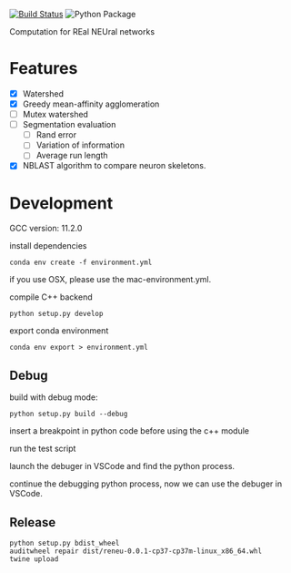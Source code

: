[![Build Status](https://travis-ci.org/jingpengw/reneu.svg?branch=master)](https://travis-ci.org/jingpengw/reneu)
![Python Package](https://github.com/jingpengw/reneu/workflows/Python%20package/badge.svg)

Computation for REal NEUral networks

# Features
- [x] Watershed
- [x] Greedy mean-affinity agglomeration
- [ ] Mutex watershed
- [ ] Segmentation evaluation
    - [ ] Rand error
    - [ ] Variation of information
    - [ ] Average run length
- [x] NBLAST algorithm to compare neuron skeletons. 

# Development

GCC version: 11.2.0

install dependencies

    conda env create -f environment.yml

if you use OSX, please use the mac-environment.yml.

compile C++ backend

    python setup.py develop

export conda environment

    conda env export > environment.yml

## Debug
build with debug mode:

    python setup.py build --debug

insert a breakpoint in python code before using the c++ module

run the test script

launch the debuger in VSCode and find the python process. 

continue the debugging python process, now we can use the debuger in VSCode.

## Release

```
python setup.py bdist_wheel
auditwheel repair dist/reneu-0.0.1-cp37-cp37m-linux_x86_64.whl
twine upload 
```
